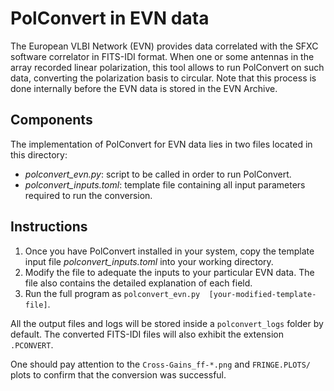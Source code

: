 

# PolConvert in EVN data

The European VLBI Network (EVN) provides data correlated with the SFXC software correlator in FITS-IDI format.
When one or some antennas in the array recorded linear polarization, this tool allows to run PolConvert on such data, converting the polarization basis to circular. Note that this process is done internally before the EVN data is stored in the EVN Archive.


## Components

The implementation of PolConvert for EVN data lies in two files located in this directory:

- _polconvert_evn.py_: script to be called in order to run PolConvert.
- _polconvert_inputs.toml_: template file containing all input parameters required to run the conversion.



## Instructions

1. Once you have PolConvert installed in your system, copy the template input file _polconvert_inputs.toml_ into your working directory.
2. Modify the file to adequate the inputs to your particular EVN data.
   The file also contains the detailed explanation of each field.
3. Run the full program as `polconvert_evn.py  [your-modified-template-file]`.

All the output files and logs will be stored inside a `polconvert_logs` folder by default. The converted FITS-IDI files will also exhibit the extension `.PCONVERT`.

One should pay attention to the `Cross-Gains_ff-*.png` and `FRINGE.PLOTS/` plots to confirm that the conversion was successful.






